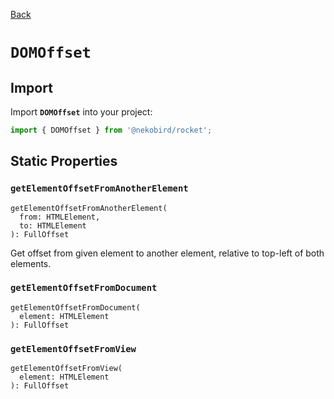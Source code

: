 [Back](../index.md)

# `DOMOffset`

## Import

Import **`DOMOffset`** into your project:

```typescript
import { DOMOffset } from '@nekobird/rocket';
```

## Static Properties

### `getElementOffsetFromAnotherElement`

```
getElementOffsetFromAnotherElement(
  from: HTMLElement,
  to: HTMLElement
): FullOffset
```

Get offset from given element to another element, relative to top-left of both elements.

### `getElementOffsetFromDocument`

```
getElementOffsetFromDocument(
  element: HTMLElement
): FullOffset
```

### `getElementOffsetFromView`

```
getElementOffsetFromView(
  element: HTMLElement
): FullOffset
```
